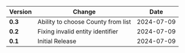 | Version | Change | Date |
| --- | --- | --- |
| **0.3** | Ability to choose County from list | 2024-07-09 |
| **0.2** | Fixing invalid entity identifier | 2024-07-09 |
| **0.1** | Initial Release | 2024-07-09 |
